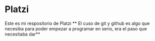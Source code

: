 # Platzi

Este es mi respositorio de Platzi
**
El cuso de git y github es algo que necesiba para poder empezar a programar en serio, era el paso que necesitaba dar**
